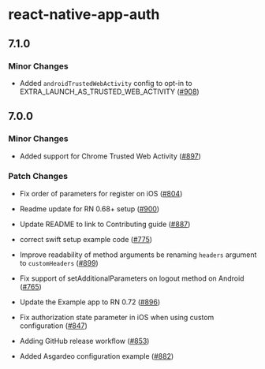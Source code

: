 # react-native-app-auth

## 7.1.0

### Minor Changes

- Added `androidTrustedWebActivity` config to opt-in to EXTRA_LAUNCH_AS_TRUSTED_WEB_ACTIVITY ([#908](https://github.com/FormidableLabs/react-native-app-auth/pull/908))

## 7.0.0

### Minor Changes

- Added support for Chrome Trusted Web Activity ([#897](https://github.com/FormidableLabs/react-native-app-auth/pull/897))

### Patch Changes

- Fix order of parameters for register on iOS ([#804](https://github.com/FormidableLabs/react-native-app-auth/pull/804))

* Readme update for RN 0.68+ setup ([#900](https://github.com/FormidableLabs/react-native-app-auth/pull/900))

- Update README to link to Contributing guide ([#887](https://github.com/FormidableLabs/react-native-app-auth/pull/887))

* correct swift setup example code ([#775](https://github.com/FormidableLabs/react-native-app-auth/pull/775))

- Improve readability of method arguments be renaming `headers` argument to `customHeaders` ([#899](https://github.com/FormidableLabs/react-native-app-auth/pull/899))

* Fix support of setAdditionalParameters on logout method on Android ([#765](https://github.com/FormidableLabs/react-native-app-auth/pull/765))

- Update the Example app to RN 0.72 ([#896](https://github.com/FormidableLabs/react-native-app-auth/pull/896))

* Fix authorization state parameter in iOS when using custom configuration ([#847](https://github.com/FormidableLabs/react-native-app-auth/pull/847))

- Adding GitHub release workflow ([#853](https://github.com/FormidableLabs/react-native-app-auth/pull/853))

* Added Asgardeo configuration example ([#882](https://github.com/FormidableLabs/react-native-app-auth/pull/882))
